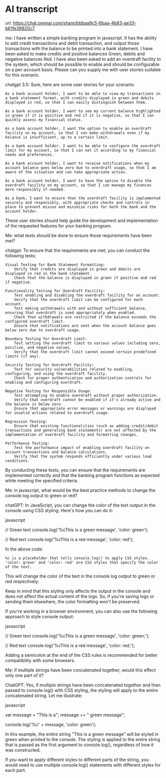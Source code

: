 # AI transcript

url: <https://chat.openai.com/share/bbbaa9c5-6baa-4b83-ae33-b61fe39820c7>

me: I have written a simple banking program in javascript. It has the ability to add credit transactions and debit transaction, and output those transactions with the balance to be printed into a bank statement. I have been asked to make credits and positive balances Green, debits and negative balances Red. I have also been asked to add an overdraft facility to the system, which should be possible to enable and should be configurable on a per-account basis. Please can you supply me with user stories suitable for this scenario.

chatgpt 3.5: Sure, here are some user stories for your scenario:

    As a bank account holder, I want to be able to view my transactions in a bank statement format, with credits displayed in green and debits displayed in red, so that I can easily distinguish between them.

    As a bank account holder, I want to see my current balance highlighted in green if it is positive and red if it is negative, so that I can quickly assess my financial status.

    As a bank account holder, I want the option to enable an overdraft facility on my account, so that I can make withdrawals even if my balance is insufficient, up to a certain limit.

    As a bank account holder, I want to be able to configure the overdraft limit for my account, so that I can set it according to my financial needs and preferences.

    As a bank account holder, I want to receive notifications when my account balance goes below zero due to overdraft usage, so that I am aware of the situation and can take appropriate action.

    As a bank account holder, I want to have the option to disable the overdraft facility on my account, so that I can manage my finances more responsibly if needed.

    As a bank, I want to ensure that the overdraft facility is implemented securely and responsibly, with appropriate checks and controls in place to prevent misuse and minimize risks for both the bank and the account holder.

These user stories should help guide the development and implementation of the requested features for your banking program.

Me: what tests should be done to ensure those requirements have been met?

chatgpt: To ensure that the requirements are met, you can conduct the following tests:

    Visual Testing for Bank Statement Formatting:
        Verify that credits are displayed in green and debits are displayed in red in the bank statement.
        Check that the balance is displayed in green if positive and red if negative.

    Functionality Testing for Overdraft Facility:
        Test enabling and disabling the overdraft facility for an account.
        Verify that the overdraft limit can be configured for each account.
        Test making withdrawals with and without sufficient balance, ensuring that overdraft is used appropriately when enabled.
        Check that withdrawals are restricted if the balance exceeds the configured overdraft limit.
        Ensure that notifications are sent when the account balance goes below zero due to overdraft usage.

    Boundary Testing for Overdraft Limit:
        Test setting the overdraft limit to various values including zero, positive, and negative values.
        Verify that the overdraft limit cannot exceed certain predefined limits (if any).

    Security Testing for Overdraft Facility:
        Test for security vulnerabilities related to enabling, configuring, and using the overdraft facility.
        Check for proper authentication and authorization controls for enabling and configuring overdraft.

    Negative Testing for Responsible Usage:
        Test attempting to enable overdraft without proper authorization.
        Verify that overdraft cannot be enabled if it's already active and the balance is below zero.
        Ensure that appropriate error messages or warnings are displayed for invalid actions related to overdraft usage.

    Regression Testing:
        Ensure that existing functionalities (such as adding credit/debit transactions and generating bank statements) are not affected by the implementation of overdraft facility and formatting changes.

    Performance Testing:
        Test the performance impact of enabling overdraft facility on account transactions and balance calculations.
        Verify that the system responds efficiently under various load conditions.

By conducting these tests, you can ensure that the requirements are implemented correctly and that the banking program functions as expected while meeting the specified criteria.

Me: in javascript, what would be the best practice methods to change the console.log output to green or red?

chatGPT: In JavaScript, you can change the color of the text output in the console using CSS styling. Here's how you can do it:

javascript

// Green text
console.log('%cThis is a green message', 'color: green');

// Red text
console.log('%cThis is a red message', 'color: red');

In the above code:

    %c is a placeholder that tells console.log() to apply CSS styles.
    'color: green' and 'color: red' are CSS styles that specify the color of the text.

This will change the color of the text in the console log output to green or red respectively.

Keep in mind that this styling only affects the output in the console and does not affect the actual content of the logs. So, if you're saving logs or sending them elsewhere, the color formatting won't be preserved.

If you're working in a browser environment, you can also use the following approach to style console output:

javascript

// Green text
console.log('%cThis is a green message', 'color: green;');

// Red text
console.log('%cThis is a red message', 'color: red;');

Adding a semicolon at the end of the CSS rules is recommended for better compatibility with some browsers.

Me: if multiple strings have been concatenated together, would this effect only one part of it?

ChatGPT: Yes, if multiple strings have been concatenated together and then passed to console.log() with CSS styling, the styling will apply to the entire concatenated string. Let me illustrate:

javascript

var message = "This is a";
message += " green message";

console.log('%c' + message, 'color: green');

In this example, the entire string "This is a green message" will be styled in green when printed to the console. The styling is applied to the entire string that is passed as the first argument to console.log(), regardless of how it was constructed.

If you want to apply different styles to different parts of the string, you would need to use multiple console.log() statements with different styles for each part.
